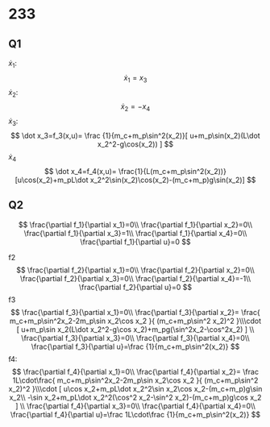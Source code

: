 # 233
## Q1

$\dot x_1$:
$$
\dot x_1=x_3
$$
$\dot x_2$:
$$
\dot x_2=-x_4
$$
$\dot x_3$:
$$
\dot x_3=f_3(x,u)=
\frac {1}{m_c+m_p\sin^2(x_2)}[
	u+m_p\sin(x_2)(L\dot x_2^2-g\cos(x_2))
]
$$
$\dot x_4$
$$
\dot x_4=f_4(x,u)=
\frac{1}{L(m_c+m_p\sin^2(x_2))}[u\cos(x_2)+m_pL\dot x_2^2\sin(x_2)\cos(x_2)-(m_c+m_p)g\sin(x_2)]
$$

## Q2

$$
\frac{\partial f_1}{\partial x_1}=0\\
\frac{\partial f_1}{\partial x_2}=0\\
\frac{\partial f_1}{\partial x_3}=1\\
\frac{\partial f_1}{\partial x_4}=0\\
\frac{\partial f_1}{\partial u}=0
$$

f2
$$
\frac{\partial f_2}{\partial x_1}=0\\
\frac{\partial f_2}{\partial x_2}=0\\
\frac{\partial f_2}{\partial x_3}=0\\
\frac{\partial f_2}{\partial x_4}=-1\\
\frac{\partial f_2}{\partial u}=0
$$
f3
$$
\frac{\partial f_3}{\partial x_1}=0\\
\frac{\partial f_3}{\partial x_2}=
\frac{
	m_c+m_p\sin^2x_2-2m_p\sin x_2\cos x_2
}{
	(m_c+m_p\sin^2 x_2)^2
}\\\cdot
[
	u+m_p\sin x_2(L\dot x_2^2-g\cos x_2)+m_pg(\sin^2x_2-\cos^2x_2)
]
\\
\frac{\partial f_3}{\partial x_3}=0\\
\frac{\partial f_3}{\partial x_4}=0\\
\frac{\partial f_3}{\partial u}=\frac {1}{m_c+m_p\sin^2(x_2)}
$$
f4:
$$
\frac{\partial f_4}{\partial x_1}=0\\
\frac{\partial f_4}{\partial x_2}=
\frac 1L\cdot\frac{
	m_c+m_p\sin^2x_2-2m_p\sin x_2\cos x_2
}{
	(m_c+m_p\sin^2 x_2)^2
}\\\cdot
[
	u\cos x_2+m_pL\dot x_2^2\sin x_2\cos x_2-(m_c+m_p)g\sin x_2\\
	-\sin x_2+m_pL\dot x_2^2(\cos^2 x_2-\sin^2 x_2)-(m_c+m_p)g\cos x_2
]
\\
\frac{\partial f_4}{\partial x_3}=0\\
\frac{\partial f_4}{\partial x_4}=0\\
\frac{\partial f_4}{\partial u}=\frac 1L\cdot\frac {1}{m_c+m_p\sin^2(x_2)}
$$


